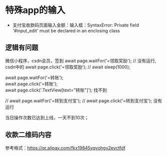 # 特殊app的输入

- 支付宝收款码页面输入金额：输入框：SyntaxError: Private field '#input_edit' must be declared in an enclosing class

## 逻辑有问题

微信小程序，csdn会员，签到
await page.waitFor('=领取奖励'); //  没有运行, csdn中的
await page.click('=领取奖励'); // 
await sleep(1000); 

await page.waitFor('=转账');  
await page.click('=转账');  
await page.click('.TextView[text="转账"]');   找不到


// await page.waitFor('=转到支付宝');
// await page.click('=转到支付宝');  没有运行




当日操作次数已达到上线，一天不到10次；

## 收款二维码内容
参考格式：https://qr.alipay.com/fkx19845yqvohgv2eyctfdf

